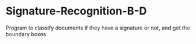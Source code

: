 # Signature-Recognition-B-D
Program to classify documents if they have a signature or not, and get the boundary boxes
